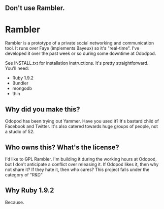 ## Don't use Rambler.

# Rambler
Rambler is a prototype of a private social networking and communication tool. It runs over Faye (implements Bayeux) so it's "real-time". I've developed it over the past week or so during some downtime at Ododpod.

See INSTALL.txt for installation instructions. It's pretty straightforward. You'll need:

* Ruby 1.9.2
* Bundler
* mongodb
* thin

## Why did you make this?
Odopod has been trying out Yammer. Have you used it? It's bastard child of Facebook and Twitter. It's also catered towards
huge groups of people, not a studio of 52.

## Who owns this? What's the license?
I'd like to GPL Rambler. I'm building it during the working hours at Odopod, but I don't anticipate a conflict over releasing it. If Odopod likes it, then why not share it? If they hate it, then who cares? This project falls under the category of "R&D"

## Why Ruby 1.9.2
Because.